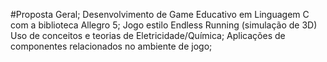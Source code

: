 #Proposta Geral;
Desenvolvimento de Game Educativo em Linguagem C com a biblioteca Allegro 5;
Jogo  estilo Endless Running (simulação de 3D)
Uso de conceitos e teorias de Eletricidade/Química;
Aplicações de componentes relacionados no ambiente de jogo;
